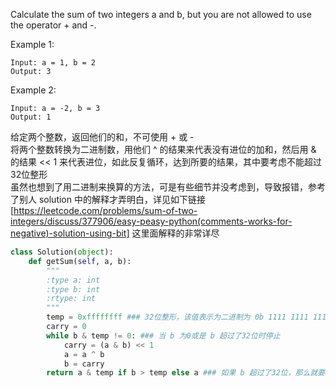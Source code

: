 Calculate the sum of two integers a and b, but you are not allowed to use the operator + and -.

Example 1:
```
Input: a = 1, b = 2
Output: 3
```
Example 2:
```
Input: a = -2, b = 3
Output: 1
```
给定两个整数，返回他们的和，不可使用 + 或 -  
将两个整数转换为二进制数，用他们 ^ 的结果来代表没有进位的加和，然后用 & 的结果 << 1 来代表进位，如此反复循环，达到所要的结果，其中要考虑不能超过32位整形  
虽然也想到了用二进制来换算的方法，可是有些细节并没考虑到，导致报错，参考了别人 solution 中的解释才弄明白，详见如下链接[https://leetcode.com/problems/sum-of-two-integers/discuss/377906/easy-peasy-python(comments-works-for-negative)-solution-using-bit] 这里面解释的非常详尽
```python
class Solution(object):
    def getSum(self, a, b):
        """
        :type a: int
        :type b: int
        :rtype: int
        """
        temp = 0xffffffff ### 32位整形，该值表示为二进制为 0b 1111 1111 1111 1111 1111 1111 1111 1111
        carry = 0
        while b & temp != 0: ### 当 b 为0或是 b 超过了32位时停止
            carry = (a & b) << 1
            a = a ^ b
            b = carry
        return a & temp if b > temp else a ### 如果 b 超过了32位，那么就要对 a 重新取值，截去32位以外的部分
```
